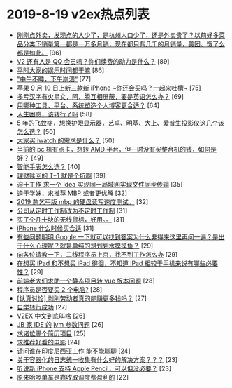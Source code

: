 # 2019-8-19 v2ex热点列表

+ [刚刚点外卖，发现点的人少了，是杭州人口少了，还是外卖贵了？以前好多菜品分类下销量第一都是一万多月销，现在都只有几千的月销量，美团、饿了么都是如此。](https://www.v2ex.com/t/593059#reply96) [96]
+ [V2 还有人是 QQ 会员吗？你们续费的动力是什么？](https://www.v2ex.com/t/593104#reply89) [89]
+ [平时大家的娱乐时间都干嘛](https://www.v2ex.com/t/593090#reply86) [86]
+ ["中午不睡，下午崩溃“](https://www.v2ex.com/t/593162#reply77) [77]
+ [苹果 9 月 10 日上新三款新 iPhone ~你还会买吗？一起来吐槽~](https://www.v2ex.com/t/593149#reply75) [75]
+ [多亏汉字有火星文，阿、腾互相屏蔽，要是英语怎么办？](https://www.v2ex.com/t/593003#reply69) [69]
+ [用哪种工具、平台、系统塑造个人博客更合适？](https://www.v2ex.com/t/593016#reply64) [64]
+ [人生困惑，该转行了吗](https://www.v2ex.com/t/593039#reply58) [58]
+ [5 年的飞蚊症，想换护眼显示器，艺卓、明基、大上、爱普生投影仪这几个该怎么选？](https://www.v2ex.com/t/593000#reply50) [50]
+ [大家买 iwatch 的需求是什么？](https://www.v2ex.com/t/593135#reply50) [50]
+ [当前的 pc 机有点卡，想转 AMD 平台，但一时没有买整台机的钱，如何是好？](https://www.v2ex.com/t/593157#reply49) [49]
+ [智能手表怎么选？](https://www.v2ex.com/t/593033#reply40) [40]
+ [理财赎回的 T+1 就是个坑啊](https://www.v2ex.com/t/593056#reply39) [39]
+ [迫于工作 求一个 idea 实现同一局域网实现文件同步传输](https://www.v2ex.com/t/593067#reply35) [35]
+ [迫于学妹，求推荐 MBP 或者更优解](https://www.v2ex.com/t/593266#reply32) [32]
+ [2019 款乞丐版 mbp 的硬盘读写速度测试。](https://www.v2ex.com/t/593065#reply32) [32]
+ [公司从定时工作制改为不定时工作制](https://www.v2ex.com/t/593169#reply31) [31]
+ [买了个几十块的无线鼠标，好用。。](https://www.v2ex.com/t/593217#reply31) [31]
+ [iPhone 什么时候买合适](https://www.v2ex.com/t/593096#reply31) [31]
+ [有些问题明明 Google 一下就可以找到答案为什么非得来这里再问一遍？是出于什么心理呢？就是单纯的想划划水摸摸鱼？](https://www.v2ex.com/t/593190#reply29) [29]
+ [向各位请教一下，二线程序员上京，找不到工作怎么办](https://www.v2ex.com/t/593040#reply29) [29]
+ [在想买 iPad 和不想买 iPad 徘徊，不知道 iPad 相较于手机来说有哪些必要性？](https://www.v2ex.com/t/593128#reply29) [29]
+ [前端老大们求助一个静态项目转 vue 版本问题](https://www.v2ex.com/t/593026#reply28) [28]
+ [程序员是否要买 2 个电脑?](https://www.v2ex.com/t/593133#reply28) [28]
+ [[认真讨论] 剥削劳动者真的能赚更多钱吗？](https://www.v2ex.com/t/593224#reply27) [27]
+ [自学转行成功](https://www.v2ex.com/t/593236#reply27) [27]
+ [V2EX 中文到底叫啥](https://www.v2ex.com/t/593237#reply26) [26]
+ [JB 家 IDE 的 jvm 参数问题](https://www.v2ex.com/t/593008#reply26) [26]
+ [求诸位赐个简历项目](https://www.v2ex.com/t/593074#reply25) [25]
+ [求推荐好看的电影](https://www.v2ex.com/t/593284#reply24) [24]
+ [请问谁在印度尼西亚工作 能不能聊聊](https://www.v2ex.com/t/593060#reply24) [24]
+ [关于容器化的日志统一收集有什么好的解决方案？？？](https://www.v2ex.com/t/593018#reply23) [23]
+ [听说新 iPhone 支持 Apple Pencil，可以但没必要？](https://www.v2ex.com/t/593044#reply23) [23]
+ [原来哈啰单车是靠收取调度费盈利的](https://www.v2ex.com/t/593007#reply22) [22]
